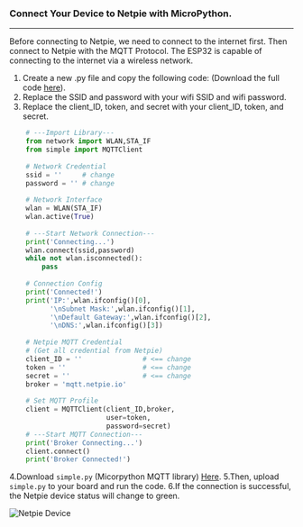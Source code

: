 ### Connect Your Device to Netpie with MicroPython.
---
Before connecting to Netpie, we need to connect to the internet first.
Then connect to Netpie with the MQTT Protocol.
The ESP32 is capable of connecting to the internet via a wireless network.

1. Create a new .py file and copy the following code: (Download the full code [here](https://github.com/PerfecXX/MicroPython-ESP32-AIoT-DevBoard/blob/main/example/Netpie/L01-ConnectionTest.py "here")).
2. Replace the SSID and password with your wifi SSID and wifi password.
3. Replace the client_ID, token, and secret with your client_ID, token, and secret.

```python
    # ---Import Library---
    from network import WLAN,STA_IF
    from simple import MQTTClient
    
    # Network Credential
    ssid = ''     # change
    password = '' # change
    
    # Network Interface 
    wlan = WLAN(STA_IF)
    wlan.active(True)
    
    # ---Start Network Connection---
    print('Connecting...')
    wlan.connect(ssid,password)
    while not wlan.isconnected():
        pass
    
    # Connection Config
    print('Connected!')
    print('IP:',wlan.ifconfig()[0],
          '\nSubnet Mask:',wlan.ifconfig()[1],
          '\nDefault Gateway:',wlan.ifconfig()[2],
          '\nDNS:',wlan.ifconfig()[3])
    
    # Netpie MQTT Credential
    # (Get all credential from Netpie)
    client_ID = ''               # <== change
    token = ''                   # <== change
    secret = ''                  # <== change
    broker = 'mqtt.netpie.io'
    
    # Set MQTT Profile
    client = MQTTClient(client_ID,broker,
                        user=token,
                        password=secret)
    # ---Start MQTT Connection---
    print('Broker Connecting...')
    client.connect()
    print('Broker Connected!')
```
4.Download `simple.py` (Micorpython MQTT library) [Here](https://github.com/micropython/micropython-lib/blob/master/micropython/umqtt.simple/umqtt/simple.py "Here").
5.Then, upload `simple.py` to your board and run the code.
6.If the connection is successful, the Netpie device status will change to green. 

![Netpie Device ](https://raw.githubusercontent.com/PerfecXX/MicroPython-ESP32-AIoT-DevBoard/28e8c6fb486f822cee39fac4060e1d0bfd18ade5/doc/netpie-connection-test-ok.png "Netpie Device ")



